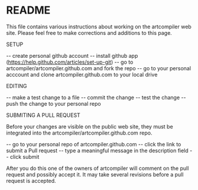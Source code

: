 README
======

This file contains various instructions about working on the artcompiler web site. Please feel free
to make corrections and additions to this page.

SETUP

-- create personal github account
-- install github app (https://help.github.com/articles/set-up-git)
-- go to artcompiler/artcompiler.github.com and fork the repo
-- go to your personal acccount and clone artcompiler.github.com to your local drive

EDITING

-- make a test change to a file
-- commit the change
-- test the change
-- push the change to your personal repo

SUBMITING A PULL REQUEST

Before your changes are visible on the public web site, they must be integrated into the
artcompiler/artcompiler.github.com repo.

-- go to your personal repo of artcompiler.github.com
-- click the link to submit a Pull request
-- type a meaningful message in the description field
-- click submit

After you do this one of the owners of artcompiler will comment on the pull request and
possibly accept it. It may take several revisions before a pull request is accepted.